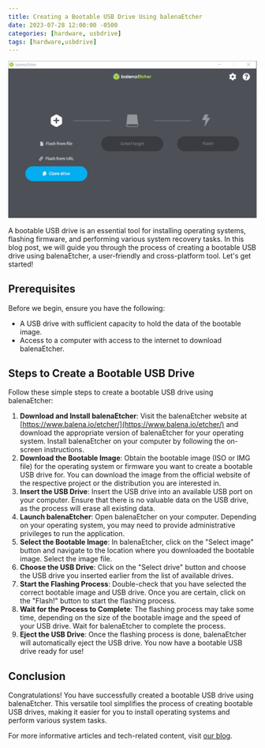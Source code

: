 ```yaml
---
title: Creating a Bootable USB Drive Using balenaEtcher
date: 2023-07-28 12:00:00 -0500
categories: [hardware, usbdrive]
tags: [hardware,usbdrive]
---
```


![Creating a Bootable USB Drive Using balenaEtcher](/assets/img/posts/2023/bootable_usb_balenaetcher/bootable_usb_balenaetcher.png)

A bootable USB drive is an essential tool for installing operating systems, flashing firmware, and performing various system recovery tasks. In this blog post, we will guide you through the process of creating a bootable USB drive using balenaEtcher, a user-friendly and cross-platform tool. Let's get started!

## Prerequisites

Before we begin, ensure you have the following:

- A USB drive with sufficient capacity to hold the data of the bootable image.
- Access to a computer with access to the internet to download balenaEtcher.

## Steps to Create a Bootable USB Drive

Follow these simple steps to create a bootable USB drive using balenaEtcher:

1. **Download and Install balenaEtcher**: Visit the balenaEtcher website at [https://www.balena.io/etcher/](https://www.balena.io/etcher/) and download the appropriate version of balenaEtcher for your operating system. Install balenaEtcher on your computer by following the on-screen instructions.<br>
2. **Download the Bootable Image**: Obtain the bootable image (ISO or IMG file) for the operating system or firmware you want to create a bootable USB drive for. You can download the image from the official website of the respective project or the distribution you are interested in.<br>
3. **Insert the USB Drive**: Insert the USB drive into an available USB port on your computer. Ensure that there is no valuable data on the USB drive, as the process will erase all existing data.<br>
4. **Launch balenaEtcher**: Open balenaEtcher on your computer. Depending on your operating system, you may need to provide administrative privileges to run the application.<br>
5. **Select the Bootable Image**: In balenaEtcher, click on the "Select image" button and navigate to the location where you downloaded the bootable image. Select the image file.<br>
6. **Choose the USB Drive**: Click on the "Select drive" button and choose the USB drive you inserted earlier from the list of available drives.<br>
7. **Start the Flashing Process**: Double-check that you have selected the correct bootable image and USB drive. Once you are certain, click on the "Flash!" button to start the flashing process.<br>
8. **Wait for the Process to Complete**: The flashing process may take some time, depending on the size of the bootable image and the speed of your USB drive. Wait for balenaEtcher to complete the process.<br>
9. **Eject the USB Drive**: Once the flashing process is done, balenaEtcher will automatically eject the USB drive. You now have a bootable USB drive ready for use!<br>

## Conclusion

Congratulations! You have successfully created a bootable USB drive using balenaEtcher. This versatile tool simplifies the process of creating bootable USB drives, making it easier for you to install operating systems and perform various system tasks.

For more informative articles and tech-related content, visit [our blog](https://blog.johnsonpremier.net/).
